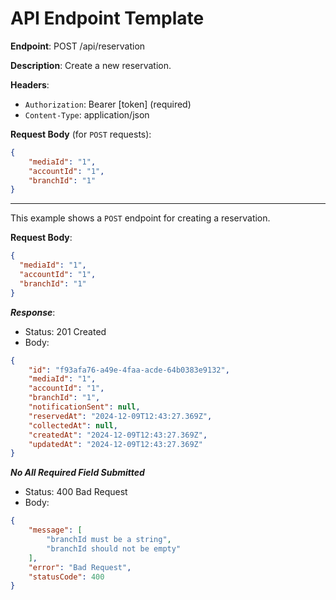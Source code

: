 # API Endpoint Template

**Endpoint**:
POST /api/reservation

**Description**: Create a new reservation.

**Headers**:
- `Authorization`: Bearer [token] (required)
- `Content-Type`: application/json

**Request Body** (for `POST` requests):

```json
{
    "mediaId": "1",
    "accountId": "1",
    "branchId": "1"
}
```

---

This example shows a `POST` endpoint for creating a reservation.

**Request Body**:

```json
{
  "mediaId": "1",
  "accountId": "1",
  "branchId": "1"
}
```

***Response***:

- Status: 201 Created
- Body:

```json
{
    "id": "f93afa76-a49e-4faa-acde-64b0383e9132",
    "mediaId": "1",
    "accountId": "1",
    "branchId": "1",
    "notificationSent": null,
    "reservedAt": "2024-12-09T12:43:27.369Z",
    "collectedAt": null,
    "createdAt": "2024-12-09T12:43:27.369Z",
    "updatedAt": "2024-12-09T12:43:27.369Z"
}
```

***No All Required Field Submitted***

- Status: 400 Bad Request
- Body:

```json
{
    "message": [
        "branchId must be a string",
        "branchId should not be empty"
    ],
    "error": "Bad Request",
    "statusCode": 400
}
```
